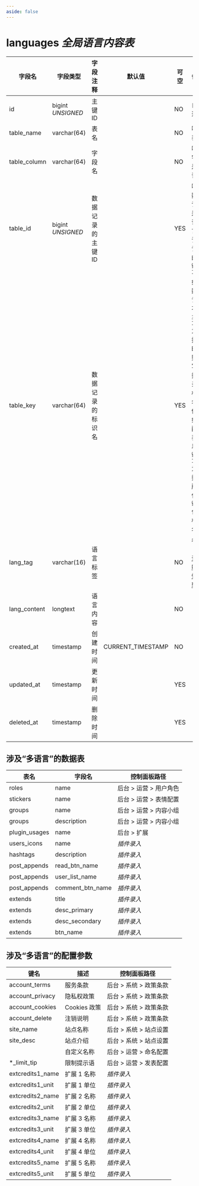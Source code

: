 ```yaml
---
aside: false
---
```


# languages *全局语言内容表*

| 字段名 | 字段类型 | 字段注释 | 默认值 | 可空 | 备注 |
| --- | --- | --- | --- | --- | --- |
| id | bigint *UNSIGNED* | 主键 ID |  | NO | 自动递增 |
| table_name | varchar(64) | 表名 |  | NO | 哪个表 |
| table_column | varchar(64) | 字段名 |  | NO | 哪个字段是多语言 |
| table_id | bigint *UNSIGNED* | 数据记录的主键 ID |  | YES | 哪条数据记录是多语言，该条记录的`主键 ID` |
| table_key | varchar(64) | 数据记录的标识名 |  | YES | 如果数据记录不以`主键 ID`为依据时，则填写数据记录的标识名<br>例如：配置表不以`主键 ID`为依据，所以使用`键名`作为标识名 |
| lang_tag | varchar(16) | 语言标签 |  | NO | 参见「[多语言唯一性逻辑](../../extensions/multilingual.md)」 |
| lang_content | longtext | 语言内容 |  | NO |  |
| created_at | timestamp | 创建时间 | CURRENT_TIMESTAMP | NO |  |
| updated_at | timestamp | 更新时间 |  | YES |  |
| deleted_at | timestamp | 删除时间 |  | YES |  |

## 涉及“多语言”的数据表

| 表名 | 字段名 | 控制面板路径 |
| --- | --- | --- |
| roles | name | 后台 > 运营 > 用户角色 |
| stickers | name | 后台 > 运营 > 表情配置 |
| groups | name | 后台 > 运营 > 内容小组 |
| groups | description | 后台 > 运营 > 内容小组 |
| plugin_usages | name | 后台 > 扩展 |
| users_icons | name | *插件录入* |
| hashtags | description | *插件录入* |
| post_appends | read_btn_name | *插件录入* |
| post_appends | user_list_name | *插件录入* |
| post_appends | comment_btn_name | *插件录入* |
| extends | title | *插件录入* |
| extends | desc_primary | *插件录入* |
| extends | desc_secondary | *插件录入* |
| extends | btn_name | *插件录入* |

## 涉及“多语言”的配置参数

| 键名 | 描述 | 控制面板路径 |
| --- | --- | --- |
| account_terms | 服务条款 | 后台 > 系统 > 政策条款 |
| account_privacy | 隐私权政策 | 后台 > 系统 > 政策条款 |
| account_cookies | Cookies 政策 | 后台 > 系统 > 政策条款 |
| account_delete | 注销说明 | 后台 > 系统 > 政策条款 |
| site_name | 站点名称 | 后台 > 系统 > 站点设置 |
| site_desc | 站点介绍 | 后台 > 系统 > 站点设置 |
| | 自定义名称 | 后台 > 运营 > 命名配置 |
| *_limit_tip | 限制提示语 | 后台 > 运营 > 发表配置 |
| extcredits1_name | 扩展 1 名称 | *插件录入* |
| extcredits1_unit | 扩展 1 单位 | *插件录入* |
| extcredits2_name | 扩展 2 名称 | *插件录入* |
| extcredits2_unit | 扩展 2 单位 | *插件录入* |
| extcredits3_name | 扩展 3 名称 | *插件录入* |
| extcredits3_unit | 扩展 3 单位 | *插件录入* |
| extcredits4_name | 扩展 4 名称 | *插件录入* |
| extcredits4_unit | 扩展 4 单位 | *插件录入* |
| extcredits5_name | 扩展 5 名称 | *插件录入* |
| extcredits5_unit | 扩展 5 单位 | *插件录入* |

